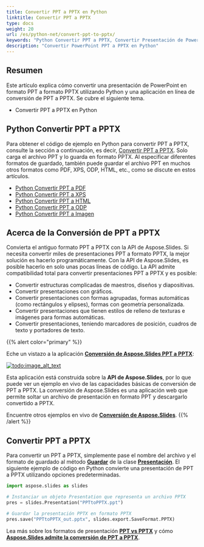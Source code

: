 ```yaml
---
title: Convertir PPT a PPTX en Python
linktitle: Convertir PPT a PPTX
type: docs
weight: 20
url: /es/python-net/convert-ppt-to-pptx/
keywords: "Python Convertir PPT a PPTX, Convertir Presentación de PowerPoint, PPT a PPTX, Python, Aspose.Slides"
description: "Convertir PowerPoint PPT a PPTX en Python"
---
```


## **Resumen**

Este artículo explica cómo convertir una presentación de PowerPoint en formato PPT a formato PPTX utilizando Python y una aplicación en línea de conversión de PPT a PPTX. Se cubre el siguiente tema.

- Convertir PPT a PPTX en Python

## **Python Convertir PPT a PPTX**

Para obtener el código de ejemplo en Python para convertir PPT a PPTX, consulte la sección a continuación, es decir, [Convertir PPT a PPTX](#convert-ppt-to-pptx). Solo carga el archivo PPT y lo guarda en formato PPTX. Al especificar diferentes formatos de guardado, también puede guardar el archivo PPT en muchos otros formatos como PDF, XPS, ODP, HTML, etc., como se discute en estos artículos.

- [Python Convertir PPT a PDF](https://docs.aspose.com/slides/python-net/convert-powerpoint-to-pdf/)
- [Python Convertir PPT a XPS](https://docs.aspose.com/slides/python-net/convert-powerpoint-to-xps/)
- [Python Convertir PPT a HTML](https://docs.aspose.com/slides/python-net/convert-powerpoint-to-html/)
- [Python Convertir PPT a ODP](https://docs.aspose.com/slides/python-net/save-presentation/)
- [Python Convertir PPT a Imagen](https://docs.aspose.com/slides/python-net/convert-powerpoint-to-png/)

## **Acerca de la Conversión de PPT a PPTX**
Convierta el antiguo formato PPT a PPTX con la API de Aspose.Slides. Si necesita convertir miles de presentaciones PPT a formato PPTX, la mejor solución es hacerlo programáticamente. Con la API de Aspose.Slides, es posible hacerlo en solo unas pocas líneas de código. La API admite compatibilidad total para convertir presentaciones PPT a PPTX y es posible:

- Convertir estructuras complicadas de maestros, diseños y diapositivas.
- Convertir presentaciones con gráficos.
- Convertir presentaciones con formas agrupadas, formas automáticas (como rectángulos y elipses), formas con geometría personalizada.
- Convertir presentaciones que tienen estilos de relleno de texturas e imágenes para formas automáticas.
- Convertir presentaciones, teniendo marcadores de posición, cuadros de texto y portadores de texto.

{{% alert color="primary" %}}

Eche un vistazo a la aplicación [**Conversión de Aspose.Slides PPT a PPTX**](https://products.aspose.app/slides/conversion/ppt-to-pptx):

[](https://products.aspose.app/slides/conversion/ppt-to-pptx)

[![todo:image_alt_text](ppt-to-pptx.png)](https://products.aspose.app/slides/conversion/ppt-to-pptx)

Esta aplicación está construida sobre la **API de Aspose.Slides**, por lo que puede ver un ejemplo en vivo de las capacidades básicas de conversión de PPT a PPTX. La conversión de Aspose.Slides es una aplicación web que permite soltar un archivo de presentación en formato PPT y descargarlo convertido a PPTX.

Encuentre otros ejemplos en vivo de [**Conversión de Aspose.Slides**](https://products.aspose.app/slides/conversion/).
{{% /alert %}} 

## **Convertir PPT a PPTX**
Para convertir un PPT a PPTX, simplemente pase el nombre del archivo y el formato de guardado al método [**Guardar**](https://reference.aspose.com/slides/python-net/aspose.slides/presentation/) de la clase [**Presentación**](https://reference.aspose.com/slides/python-net/aspose.slides/presentation/). El siguiente ejemplo de código en Python convierte una presentación de PPT a PPTX utilizando opciones predeterminadas.

```py
import aspose.slides as slides

# Instanciar un objeto Presentation que representa un archivo PPTX
pres = slides.Presentation("PPTtoPPTX.ppt")

# Guardar la presentación PPTX en formato PPTX
pres.save("PPTtoPPTX_out.pptx", slides.export.SaveFormat.PPTX)
```

Lea más sobre los formatos de presentación [**PPT vs PPTX**](/slides/es/python-net/ppt-vs-pptx/) y cómo [**Aspose.Slides admite la conversión de PPT a PPTX**](/slides/es/python-net/convert-ppt-to-pptx/).